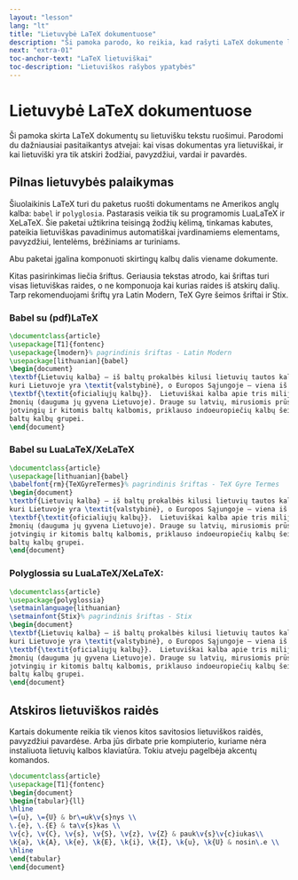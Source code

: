 ```yaml
---
layout: "lesson"
lang: "lt"
title: "Lietuvybė LaTeX dokumentuose"
description: "Ši pamoka parodo, ko reikia, kad rašyti LaTeX dokumente lietuviškai."
next: "extra-01"
toc-anchor-text: "LaTeX lietuviškai"
toc-description: "Lietuviškos rašybos ypatybės"
---
```


# Lietuvybė LaTeX dokumentuose

<span
  class="summary">Ši pamoka skirta LaTeX dokumentų su lietuvišku tekstu ruošimui. Parodomi du dažniausiai pasitaikantys atvejai: kai visas dokumentas yra lietuviškai, ir kai lietuviški yra tik atskiri žodžiai, pavyzdžiui, vardai ir pavardės.</span>

## Pilnas lietuvybės palaikymas

Šiuolaikinis LaTeX turi du paketus ruošti dokumentams ne Amerikos anglų
kalba: `babel` ir `polyglosia`.  Pastarasis veikia tik su programomis
LuaLaTeX ir XeLaTeX.  Šie paketai užtikrina teisingą žodžių kėlimą, tinkamas
kabutes, pateikia lietuviškas pavadinimus automatiškai įvardinamiems
elementams, pavyzdžiui, lentelėms, brėžiniams ar turiniams.

Abu paketai įgalina komponuoti skirtingų kalbų dalis viename dokumente.

Kitas pasirinkimas liečia šriftus.  Geriausia tekstas atrodo, kai šriftas
turi visas lietuviškas raides, o ne komponuoja kai kurias raides iš atskirų
dalių.  Tarp rekomenduojami šriftų yra Latin Modern, TeX Gyre šeimos šriftai
ir Stix.

### Babel su (pdf)LaTeX

```latex
\documentclass{article}
\usepackage[T1]{fontenc}
\usepackage{lmodern}% pagrindinis šriftas - Latin Modern
\usepackage[lithuanian]{babel}
\begin{document}
\textbf{Lietuvių kalba} – iš baltų prokalbės kilusi lietuvių tautos kalba,
kuri Lietuvoje yra \textit{valstybinė}, o Europos Sąjungoje – viena iš
\textbf{\textit{oficialiųjų kalbų}}.  Lietuviškai kalba apie tris milijonus
žmonių (dauguma jų gyvena Lietuvoje). Drauge su latvių, mirusiomis prūsų,
jotvingių ir kitomis baltų kalbomis, priklauso indoeuropiečių kalbų šeimos
baltų kalbų grupei.
\end{document}
```

### Babel su LuaLaTeX/XeLaTeX

```latex
\documentclass{article}
\usepackage[lithuanian]{babel}
\babelfont{rm}{TeXGyreTermes}% pagrindinis šriftas - TeX Gyre Termes
\begin{document}
\textbf{Lietuvių kalba} – iš baltų prokalbės kilusi lietuvių tautos kalba,
kuri Lietuvoje yra \textit{valstybinė}, o Europos Sąjungoje – viena iš
\textbf{\textit{oficialiųjų kalbų}}.  Lietuviškai kalba apie tris milijonus
žmonių (dauguma jų gyvena Lietuvoje). Drauge su latvių, mirusiomis prūsų,
jotvingių ir kitomis baltų kalbomis, priklauso indoeuropiečių kalbų šeimos
baltų kalbų grupei.
\end{document}
```

### Polyglossia su LuaLaTeX/XeLaTeX:

```latex
\documentclass{article}
\usepackage{polyglossia}
\setmainlanguage{lithuanian}
\setmainfont{Stix}% pagrindinis šriftas - Stix
\begin{document}
\textbf{Lietuvių kalba} – iš baltų prokalbės kilusi lietuvių tautos kalba,
kuri Lietuvoje yra \textit{valstybinė}, o Europos Sąjungoje – viena iš
\textbf{\textit{oficialiųjų kalbų}}.  Lietuviškai kalba apie tris milijonus
žmonių (dauguma jų gyvena Lietuvoje). Drauge su latvių, mirusiomis prūsų,
jotvingių ir kitomis baltų kalbomis, priklauso indoeuropiečių kalbų šeimos
baltų kalbų grupei.
\end{document}
```

## Atskiros lietuviškos raidės

Kartais dokumente reikia tik vienos kitos savitosios lietuviškos raidės,
pavyzdžiui pavardėse.  Arba jūs dirbate prie kompiuterio, kuriame nėra
instaliuota lietuvių kalbos klaviatūra.  Tokiu atveju pagelbėja akcentų
komandos.

```latex
\documentclass{article}
\usepackage[T1]{fontenc}
\begin{document}
\begin{tabular}{ll}
\hline
\={u}, \={U} & br\=uk\v{s}nys \\
\.{e}, \.{E} & ta\v{s}kas \\
\v{c}, \v{C}, \v{s}, \v{S}, \v{z}, \v{Z} & pauk\v{s}\v{c}iukas\\
\k{a}, \k{A}, \k{e}, \k{E}, \k{i}, \k{I}, \k{u}, \k{U} & nosin\.e \\
\hline
\end{tabular}
\end{document}
```
